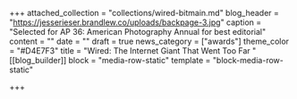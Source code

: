 +++
attached_collection = "collections/wired-bitmain.md"
blog_header = "https://jesserieser.brandlew.co/uploads/backpage-3.jpg"
caption = "Selected for AP 36: American Photography Annual for best editorial"
content = ""
date = ""
draft = true
news_category = ["awards"]
theme_color = "#D4E7F3"
title = "Wired: The Internet Giant That Went Too Far "
[[blog_builder]]
block = "media-row-static"
template = "block-media-row-static"

+++
